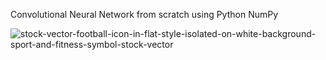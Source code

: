 Convolutional Neural Network from scratch using Python NumPy

![stock-vector-football-icon-in-flat-style-isolated-on-white-background-sport-and-fitness-symbol-stock-vector](https://github.com/user-attachments/assets/f991c031-f838-4f8d-83b6-c50ad9d2e6ca)

